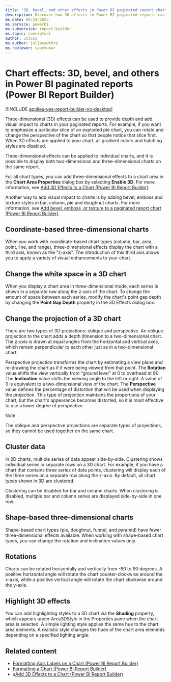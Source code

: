 ```yaml
---
title: "3D, bevel, and other effects in Power BI paginated report charts | Microsoft Docs"
description: Discover how 3D effects in Power BI paginated reports can be used to provide depth and add visual impact to charts in Power BI Report Builder. 
ms.date: 04/24/2023
ms.service: powerbi
ms.subservice: report-builder
ms.topic: conceptual
author: JulCsc
ms.author: juliacawthra
ms.reviewer: saurkumar
---
```

# Chart effects: 3D, bevel, and others in Power BI paginated reports (Power BI Report Builder)


[!INCLUDE [applies-yes-report-builder-no-desktop](../../../includes/applies-yes-report-builder-no-desktop.md)]

  Three-dimensional (3D) effects can be used to provide depth and add visual impact to charts in your paginated reports. For example, if you want to emphasize a particular slice of an exploded pie chart, you can rotate and change the perspective of the chart so that people notice that slice first. When 3D effects are applied to your chart, all gradient colors and hatching styles are disabled.  
  
 Three-dimensional effects can be applied to individual charts, and it is possible to display both two-dimensional and three-dimensional charts on the same report.  
  
 For all chart types, you can add three-dimensional effects to a chart area in the **Chart Area Properties** dialog box by selecting **Enable 3D**. For more information, see [Add 3D Effects to a Chart &#40;Power BI Report Builder&#41;](chart-effects-add-3d-effects-report-builder.md).  
  
 Another way to add visual impact to charts is by adding bevel, emboss and texture styles in bar, column, pie and doughnut charts. For more information, see [Add bevel, emboss, or texture to a paginated report chart (Power BI Report Builder)](chart-effects-add-bevel-emboss-or-texture-report-builder.md).  

## Coordinate-based three-dimensional charts

 When you work with coordinate-based chart types (column, bar, area, point, line, and range), three-dimensional effects display the chart with a third axis, known as the "z-axis". The introduction of this third axis allows you to apply a variety of visual enhancements to your chart.  
  
## Change the white space in a 3D chart

 When you display a chart area in three-dimensional mode, each series is shown in a separate row along the z-axis of the chart. To change the amount of space between each series, modify the chart's point gap depth by changing the **Point Gap Depth** property in the 3D Effects dialog box.  
  
## Change the projection of a 3D chart

 There are two types of 3D projections: oblique and perspective. An oblique projection to the chart adds a depth dimension to a two-dimensional chart. The z-axis is drawn at equal angles from the horizontal and vertical axes, which remain perpendicular to each other just as in a two-dimensional chart.  
  
 Perspective projection transforms the chart by estimating a view plane and re-drawing the chart as if it were being viewed from that point. The **Rotation** value shifts the view vertically from "ground level" at 0 to overhead at 90. The **Inclination** value shifts the viewing angle to the left or right. A value of 0 is equivalent to a two-dimensional view of the chart. The **Perspective** value defines the percentage of distortion that will be used when displaying the projection. This type of projection maintains the proportions of your chart, but the chart's appearance becomes distorted, so it is most effective to use a lower degree of perspective.  
  
> [!NOTE]  
> The oblique and perspective projections are separate types of projections, so they cannot be used together on the same chart.  
  
## Cluster data

 In 2D charts, multiple series of data appear side-by-side. Clustering shows individual series in separate rows on a 3D chart. For example, if you have a chart that contains three series of data points, clustering will display each of the three series on a separate row along the z-axis. By default, all chart types shown in 3D are clustered.  
  
 Clustering can be disabled for bar and column charts. When clustering is disabled, multiple bar and column series are displayed side-by-side in one row.  
  
## Shape-based three-dimensional charts

 Shape-based chart types (pie, doughnut, funnel, and pyramid) have fewer three-dimensional effects available. When working with shape-based chart types, you can change the rotation and inclination values only.  
  
## Rotations

 Charts can be rotated horizontally and vertically from -90 to 90 degrees. A positive horizontal angle will rotate the chart counter-clockwise around the x-axis, while a positive vertical angle will rotate the chart clockwise around the y-axis.  
  
## Highlight 3D effects

 You can add highlighting styles to a 3D chart via the **Shading** property, which appears under Area3DStyle in the Properties pane when the chart area is selected. A simple lighting style applies the same hue to the chart area elements. A realistic style changes the hues of the chart area elements depending on a specified lighting angle.  
  
## Related content

- [Formatting Axis Labels on a Chart &#40;Power BI Report Builder&#41;](/sql/reporting-services/report-design/formatting-axis-labels-on-a-chart-report-builder-and-ssrs)   
- [Formatting a Chart &#40;Power BI Report Builder&#41;](/sql/reporting-services/report-design/formatting-a-chart-report-builder-and-ssrs)   
- s[Add 3D Effects to a Chart &#40;Power BI Report Builder&#41;](chart-effects-add-3d-effects-report-builder.md)  
